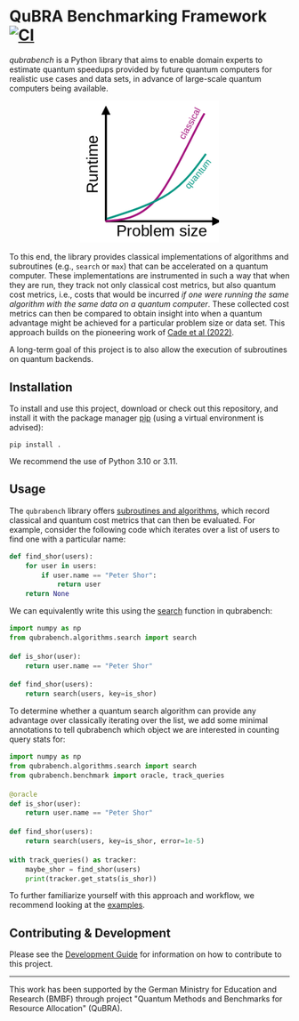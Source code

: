 # QuBRA Benchmarking Framework [![CI](https://github.com/qubrabench/qubrabench/actions/workflows/ci.yaml/badge.svg?branch=main)](https://github.com/qubrabench/qubrabench/actions/workflows/ci.yaml)

_qubrabench_ is a Python library that aims to enable domain experts to estimate quantum speedups provided by future quantum computers for realistic use cases and data sets, in advance of large-scale quantum computers being available.

<p align="center">
    <img src="https://github.com/qubrabench/qubrabench/blob/main/docs/img/motivation.png?raw=true" width="250px">
</p>

To this end, the library provides classical implementations of algorithms and subroutines (e.g., `search` or `max`) that can be accelerated on a quantum computer.
These implementations are instrumented in such a way that when they are run, they track not only classical cost metrics, but also quantum cost metrics, i.e., costs that would be incurred *if one were running the same algorithm with the same data on a quantum computer*.
These collected cost metrics can then be compared to obtain insight into when a quantum advantage might be achieved for a particular problem size or data set.
This approach builds on the pioneering work of [Cade et al (2022)](https://arxiv.org/abs/2203.04975).

A long-term goal of this project is to also allow the execution of subroutines on quantum backends.

## Installation

To install and use this project, download or check out this repository, and install it with the package manager [pip](https://pip.pypa.io/en/stable/) (using a virtual environment is advised):

```shell
pip install .
```

We recommend the use of Python 3.10 or 3.11.

## Usage

The `qubrabench` library offers [subroutines and algorithms](https://github.com/qubrabench/qubrabench/tree/main/qubrabench/algorithms), which record classical and quantum cost metrics that can then be evaluated.
For example, consider the following code which iterates over a list of users to find one with a particular name:

```python
def find_shor(users):
    for user in users:
        if user.name == "Peter Shor":
            return user
    return None
```

We can equivalently write this using the [search](https://github.com/qubrabench/qubrabench/blob/main/qubrabench/algorithms/search.py) function in qubrabench:

```python
import numpy as np
from qubrabench.algorithms.search import search

def is_shor(user):
    return user.name == "Peter Shor"

def find_shor(users):
    return search(users, key=is_shor)
```

To determine whether a quantum search algorithm can provide any advantage over classically iterating over the list, we add some minimal annotations to tell qubrabench which object we are interested in counting query stats for:

```python
import numpy as np
from qubrabench.algorithms.search import search
from qubrabench.benchmark import oracle, track_queries

@oracle
def is_shor(user):
    return user.name == "Peter Shor"

def find_shor(users):
    return search(users, key=is_shor, error=1e-5)

with track_queries() as tracker:
    maybe_shor = find_shor(users)
    print(tracker.get_stats(is_shor))
```


To further familiarize yourself with this approach and workflow, we recommend looking at the [examples](https://github.com/qubrabench/qubrabench/tree/main/examples).

## Contributing & Development

Please see the [Development Guide](https://qubrabench.github.io/qubrabench/develop.html) for information on how to contribute to this project.

---

This work has been supported by the German Ministry for Education and Research (BMBF) through project "Quantum Methods and Benchmarks for Resource Allocation" (QuBRA).
